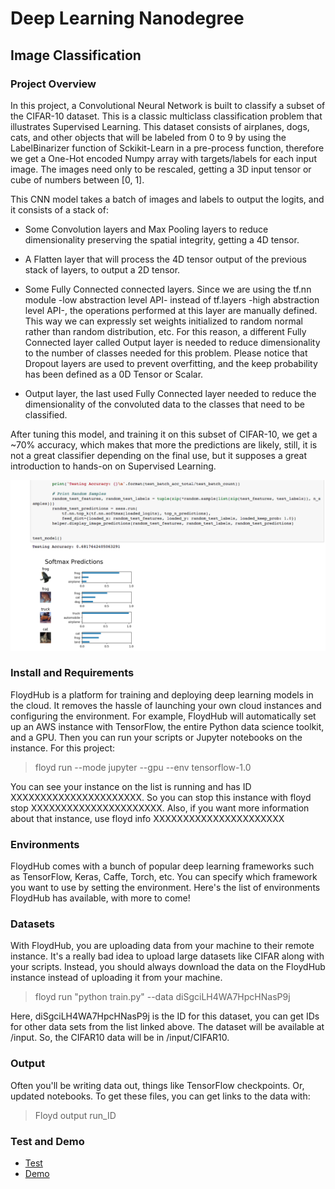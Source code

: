 # Deep Learning Nanodegree

## Image Classification

[image1]: ./cifar-10-image-classifier_screenshot.png "Image Classifier"

### Project Overview

In this project, a Convolutional Neural Network is built to classify a subset of the CIFAR-10 dataset. This is a classic multiclass classification problem that illustrates Supervised Learning. This dataset consists of airplanes, dogs, cats, and other objects that will be labeled from 0 to 9 by using the LabelBinarizer function of Sckikit-Learn in a pre-process function, therefore we get a One-Hot encoded Numpy array with targets/labels for each input image. The images need only to be rescaled, getting a 3D input tensor or cube of numbers between [0, 1]. 

This CNN model takes a batch of images and labels to output the logits, and it consists of a stack of: 

* Some Convolution layers and Max Pooling layers to reduce dimensionality preserving the spatial integrity, getting a 4D tensor.

* A Flatten layer that will process the 4D tensor output of the previous stack of layers, to output a 2D tensor.

* Some Fully Connected connected layers. Since we are using the tf.nn module -low abstraction level API- instead of tf.layers -high abstraction level API-, the operations performed at this layer are manually defined. This way we can expressly set weights initialized to random normal rather than random distribution, etc. For this reason, a different Fully Connected layer called Output layer is needed to reduce dimensionality to the number of classes needed for this problem. Please notice that Dropout layers are used to prevent overfitting, and the keep probability has been defined as a 0D Tensor or Scalar. 

* Output layer, the last used Fully Connected layer needed to reduce the dimensionality of the convoluted data to the classes that need to be classified. 

After tuning this model, and training it on this subset of CIFAR-10, we get a ~70% accuracy, which makes that more the predictions are likely, still, it is not a great classifier depending on the final use, but it supposes a great introduction to hands-on on Supervised Learning. 

![Image Classifier][image1]

### Install and Requirements

FloydHub is a platform for training and deploying deep learning models in the cloud. It removes the hassle of launching your own cloud instances and configuring the environment. For example, FloydHub will automatically set up an AWS instance with TensorFlow, the entire Python data science toolkit, and a GPU. Then you can run your scripts or Jupyter notebooks on the instance. 
For this project: 

> floyd run --mode jupyter --gpu --env tensorflow-1.0

You can see your instance on the list is running and has ID XXXXXXXXXXXXXXXXXXXXXX. So you can stop this instance with floyd stop XXXXXXXXXXXXXXXXXXXXXX. Also, if you want more information about that instance, use floyd info XXXXXXXXXXXXXXXXXXXXXX

### Environments

FloydHub comes with a bunch of popular deep learning frameworks such as TensorFlow, Keras, Caffe, Torch, etc. You can specify which framework you want to use by setting the environment. Here's the list of environments FloydHub has available, with more to come!

### Datasets 

With FloydHub, you are uploading data from your machine to their remote instance. It's a really bad idea to upload large datasets like CIFAR along with your scripts. Instead, you should always download the data on the FloydHub instance instead of uploading it from your machine.

> floyd run "python train.py" --data diSgciLH4WA7HpcHNasP9j

Here, diSgciLH4WA7HpcHNasP9j is the ID for this dataset, you can get IDs for other data sets from the list linked above. The dataset will be available at /input. So, the CIFAR10 data will be in /input/CIFAR10.

### Output
Often you'll be writing data out, things like TensorFlow checkpoints. Or, updated notebooks. To get these files, you can get links to the data with:

> Floyd output run_ID

### Test and Demo

* [Test](http://localhost:8888/notebooks/dlnd_image_classification.ipynb)
* [Demo](https://www.floydhub.com/nvmoyar/projects/image-classificator/)


